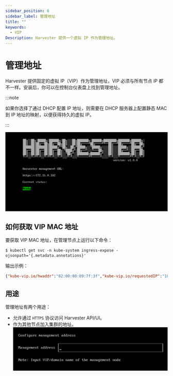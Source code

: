 ```yaml
---
sidebar_position: 6
sidebar_label: 管理地址
title: ""
keywords:
  - VIP
Description: Harvester 提供一个虚拟 IP 作为管理地址。
---
```


# 管理地址
Harvester 提供固定的虚拟 IP（VIP）作为管理地址，VIP 必须与所有节点 IP 都不一样。安装后，你可以在控制台仪表盘上找到管理地址。

:::note

如果你选择了通过 DHCP 配置 IP 地址，则需要在 DHCP 服务器上配置静态 MAC 到 IP 地址的映射，以便获得持久的虚拟 IP。

:::

![](/img/install/iso-installed.png)

## 如何获取 VIP MAC 地址

要获取 VIP MAC 地址，在管理节点上运行以下命令：
```shell
$ kubectl get svc -n kube-system ingress-expose -ojsonpath='{.metadata.annotations}'
```

输出示例：
```json
{"kube-vip.io/hwaddr":"02:00:00:09:7f:3f","kube-vip.io/requestedIP":"10.84.102.31"}
```

## 用途
管理地址有两个用途：

- 允许通过 `HTTPS` 协议访问 Harvester API/UI。
- 作为其他节点加入集群的地址。
   ![](/img/install/configure-management-address.png)
